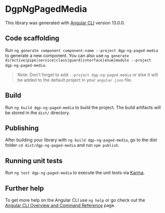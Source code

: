 # DgpNgPagedMedia

This library was generated with [Angular CLI](https://github.com/angular/angular-cli) version 13.0.0.

## Code scaffolding

Run `ng generate component component-name --project dgp-ng-paged-media` to generate a new component. You can also
use `ng generate directive|pipe|service|class|guard|interface|enum|module --project dgp-ng-paged-media`.
> Note: Don't forget to add `--project dgp-ng-paged-media` or else it will be added to the default project in your `angular.json` file.

## Build

Run `ng build dgp-ng-paged-media` to build the project. The build artifacts will be stored in the `dist/` directory.

## Publishing

After building your library with `ng build dgp-ng-paged-media`, go to the dist folder `cd dist/dgp-ng-paged-media` and
run `npm publish`.

## Running unit tests

Run `ng test dgp-ng-paged-media` to execute the unit tests via [Karma](https://karma-runner.github.io).

## Further help

To get more help on the Angular CLI use `ng help` or go check out
the [Angular CLI Overview and Command Reference](https://angular.io/cli) page.
